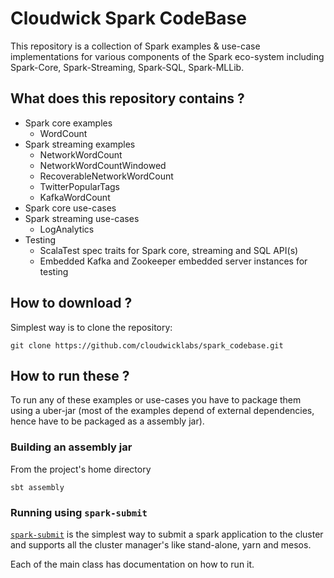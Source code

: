 # Cloudwick Spark CodeBase

This repository is a collection of Spark examples & use-case implementations for various components of the Spark eco-system including Spark-Core, Spark-Streaming, Spark-SQL, Spark-MLLib.

## What does this repository contains ?

* Spark core examples
    * WordCount
* Spark streaming examples
    * NetworkWordCount
    * NetworkWordCountWindowed
    * RecoverableNetworkWordCount
    * TwitterPopularTags
    * KafkaWordCount
* Spark core use-cases
* Spark streaming use-cases
    * LogAnalytics
* Testing
    * ScalaTest spec traits for Spark core, streaming and SQL API(s)
    * Embedded Kafka and Zookeeper embedded server instances for testing
    
## How to download ?

Simplest way is to clone the repository:

```
git clone https://github.com/cloudwicklabs/spark_codebase.git
```
    
## How to run these ?

To run any of these examples or use-cases you have to package them using a uber-jar (most of the examples depend of external dependencies, hence have to be packaged as a assembly jar).

### Building an assembly jar

From the project's home directory

```
sbt assembly
```

### Running using `spark-submit`

[`spark-submit`](https://spark.apache.org/docs/latest/submitting-applications.html) is the simplest way to submit a spark application to the cluster and supports all the cluster manager's like stand-alone, yarn and mesos.

Each of the main class has documentation on how to run it.
